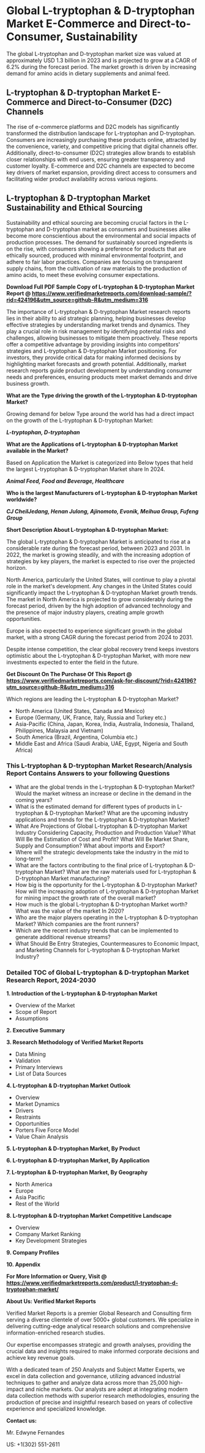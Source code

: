 <h1>Global L-tryptophan & D-tryptophan Market E-Commerce and Direct-to-Consumer, Sustainability</h1><p class=""><p>The global L-tryptophan and D-tryptophan market size was valued at approximately USD 1.3 billion in 2023 and is projected to grow at a CAGR of 6.2% during the forecast period. The market growth is driven by increasing demand for amino acids in dietary supplements and animal feed.</p><h2>L-tryptophan & D-tryptophan Market E-Commerce and Direct-to-Consumer (D2C) Channels</h2><p>The rise of e-commerce platforms and D2C models has significantly transformed the distribution landscape for L-tryptophan and D-tryptophan. Consumers are increasingly purchasing these products online, attracted by the convenience, variety, and competitive pricing that digital channels offer. Additionally, direct-to-consumer (D2C) strategies allow brands to establish closer relationships with end users, ensuring greater transparency and customer loyalty. E-commerce and D2C channels are expected to become key drivers of market expansion, providing direct access to consumers and facilitating wider product availability across various regions.</p><h2>L-tryptophan & D-tryptophan Market Sustainability and Ethical Sourcing</h2><p>Sustainability and ethical sourcing are becoming crucial factors in the L-tryptophan and D-tryptophan market as consumers and businesses alike become more conscientious about the environmental and social impacts of production processes. The demand for sustainably sourced ingredients is on the rise, with consumers showing a preference for products that are ethically sourced, produced with minimal environmental footprint, and adhere to fair labor practices. Companies are focusing on transparent supply chains, from the cultivation of raw materials to the production of amino acids, to meet these evolving consumer expectations.</p></p><p class=""><strong>Download Full PDF Sample Copy of L-tryptophan & D-tryptophan Market Report @ <a href="https://www.verifiedmarketreports.com/download-sample/?rid=424196&utm_source=github-R&utm_medium=316" target="_blank">https://www.verifiedmarketreports.com/download-sample/?rid=424196&utm_source=github-R&utm_medium=316</a></strong></p><p>The importance of&nbsp;L-tryptophan & D-tryptophan Market research reports lies in their ability to aid strategic planning, helping businesses develop effective strategies by understanding market trends and dynamics. They play a crucial role in risk management by identifying potential risks and challenges, allowing businesses to mitigate them proactively. These reports offer a competitive advantage by providing insights into competitors' strategies and L-tryptophan & D-tryptophan Market positioning. For investors, they provide critical data for making informed decisions by highlighting market forecasts and growth potential. Additionally, market research reports guide product development by understanding consumer needs and preferences, ensuring products meet market demands and drive business growth.</p><p><strong>What are the&nbsp;Type driving the growth of the L-tryptophan & D-tryptophan Market?</strong></p><p id="" class="">Growing demand for below Type around the world has had a direct impact on the growth of the L-tryptophan & D-tryptophan Market:</p><p class=""><em><strong>L-tryptophan, D-tryptophan</strong></em></p><p class=""><strong>What are the&nbsp;Applications&nbsp;of L-tryptophan & D-tryptophan Market available in the Market?</strong></p><p id="" class="">Based on Application the Market is categorized into Below types that held the largest L-tryptophan & D-tryptophan Market share In 2024.</p><p class=""><em><strong>Animal Feed, Food and Beverage, Healthcare</strong></em></p><p class=""><strong>Who is the largest Manufacturers of L-tryptophan & D-tryptophan Market worldwide?</strong></p><p><em><strong>CJ CheilJedang, Henan Julong, Ajinomoto, Evonik, Meihua Group, Fufeng Group</strong></em></p><p id="" class=""><strong>Short Description About L-tryptophan & D-tryptophan Market:</strong></p><p>The global L-tryptophan & D-tryptophan Market is anticipated to rise at a considerable rate during the forecast period, between 2023 and 2031. In 2022, the market is growing steadily, and with the increasing adoption of strategies by key players, the market is expected to rise over the projected horizon.</p><p>North America, particularly the United States, will continue to play a pivotal role in the market's development. Any changes in the United States could significantly impact the L-tryptophan & D-tryptophan Market growth trends. The market in North America is projected to grow considerably during the forecast period, driven by the high adoption of advanced technology and the presence of major industry players, creating ample growth opportunities.</p><p>Europe is also expected to experience significant growth in the global market, with a strong CAGR during the forecast period from 2024 to 2031.</p><p>Despite intense competition, the clear global recovery trend keeps investors optimistic about the L-tryptophan & D-tryptophan Market, with more new investments expected to enter the field in the future.</p><p id="" class=""><strong>Get Discount On The Purchase Of This Report @ <a href="https://www.verifiedmarketreports.com/ask-for-discount/?rid=424196?utm_source=github-R&utm_medium=316" target="_blank">https://www.verifiedmarketreports.com/ask-for-discount/?rid=424196?utm_source=github-R&utm_medium=316</a></strong></p><p class="">Which regions are leading the L-tryptophan & D-tryptophan Market?</p><ul><li>North America (United States, Canada and Mexico)</li><li>Europe (Germany, UK, France, Italy, Russia and Turkey etc.)</li><li>Asia-Pacific (China, Japan, Korea, India, Australia, Indonesia, Thailand, Philippines, Malaysia and Vietnam)</li><li>South America (Brazil, Argentina, Columbia etc.)</li><li>Middle East and Africa (Saudi Arabia, UAE, Egypt, Nigeria and South Africa)</li></ul><h3 id="" class="">This L-tryptophan & D-tryptophan Market Research/Analysis Report Contains Answers to your following Questions</h3><ul><li>What are the global trends in the L-tryptophan & D-tryptophan Market? Would the market witness an increase or decline in the demand in the coming years?</li><li>What is the estimated demand for different types of products in L-tryptophan & D-tryptophan Market? What are the upcoming industry applications and trends for the L-tryptophan & D-tryptophan Market?</li><li>What Are Projections of Global L-tryptophan & D-tryptophan Market Industry Considering Capacity, Production and Production Value? What Will Be the Estimation of Cost and Profit? What Will Be Market Share, Supply and Consumption? What about imports and Export?</li><li>Where will the strategic developments take the industry in the mid to long-term?</li><li>What are the factors contributing to the final price of L-tryptophan & D-tryptophan Market? What are the raw materials used for L-tryptophan & D-tryptophan Market manufacturing?</li><li>How big is the opportunity for the L-tryptophan & D-tryptophan Market? How will the increasing adoption of L-tryptophan & D-tryptophan Market for mining impact the growth rate of the overall market?</li><li>How much is the global L-tryptophan & D-tryptophan Market worth? What was the value of the market In 2020?</li><li>Who are the major players operating in the L-tryptophan & D-tryptophan Market? Which companies are the front runners?</li><li>Which are the recent industry trends that can be implemented to generate additional revenue streams?</li><li>What Should Be Entry Strategies, Countermeasures to Economic Impact, and Marketing Channels for L-tryptophan & D-tryptophan Market Industry?</li></ul><h3 id="" class="">Detailed TOC of Global L-tryptophan & D-tryptophan Market Research Report, 2024-2030</h3><p id="" class=""><strong>1. Introduction of the L-tryptophan & D-tryptophan Market</strong></p><ul><li>Overview of the Market</li><li>Scope of Report</li><li>Assumptions</li></ul><p id="" class=""><strong>2. Executive Summary</strong></p><p id="" class=""><strong>3. Research Methodology of Verified Market Reports</strong></p><ul><li>Data Mining</li><li>Validation</li><li>Primary Interviews</li><li>List of Data Sources</li></ul><p id="" class=""><strong>4. L-tryptophan & D-tryptophan Market Outlook</strong></p><ul><li>Overview</li><li>Market Dynamics</li><li>Drivers</li><li>Restraints</li><li>Opportunities</li><li>Porters Five Force Model</li><li>Value Chain Analysis</li></ul><p id="" class=""><strong>5. L-tryptophan & D-tryptophan Market, By Product</strong></p><p id="" class=""><strong>6. L-tryptophan & D-tryptophan Market, By Application</strong></p><p id="" class=""><strong>7. L-tryptophan & D-tryptophan Market, By Geography</strong></p><ul><li>North America</li><li>Europe</li><li>Asia Pacific</li><li>Rest of the World</li></ul><p id="" class=""><strong>8. L-tryptophan & D-tryptophan Market Competitive Landscape</strong></p><ul><li>Overview</li><li>Company Market Ranking</li><li>Key Development Strategies</li></ul><p id="" class=""><strong>9. Company Profiles</strong></p><p id="" class=""><strong>10. Appendix</strong></p><p id="" class=""><strong>For More Information or Query, Visit @ <a href="https://www.verifiedmarketreports.com/product/l-tryptophan-d-tryptophan-market/" target="_blank">https://www.verifiedmarketreports.com/product/l-tryptophan-d-tryptophan-market/</a></strong></p><p id="" class=""><strong>About Us: Verified Market Reports</strong></p><p id="" class="">Verified Market Reports is a premier Global Research and Consulting firm serving a diverse clientele of over 5000+ global customers. We specialize in delivering cutting-edge analytical research solutions and comprehensive information-enriched research studies.</p><p id="" class="">Our expertise encompasses strategic and growth analyses, providing the crucial data and insights required to make informed corporate decisions and achieve key revenue goals.</p><p id="" class="">With a dedicated team of 250 Analysts and Subject Matter Experts, we excel in data collection and governance, utilizing advanced industrial techniques to gather and analyze data across more than 25,000 high-impact and niche markets. Our analysts are adept at integrating modern data collection methods with superior research methodologies, ensuring the production of precise and insightful research based on years of collective experience and specialized knowledge.</p><p id="" class=""><strong>Contact us:</strong></p><p id="" class="">Mr. Edwyne Fernandes</p><p id="" class="">US: +1(302) 551-2611</p>